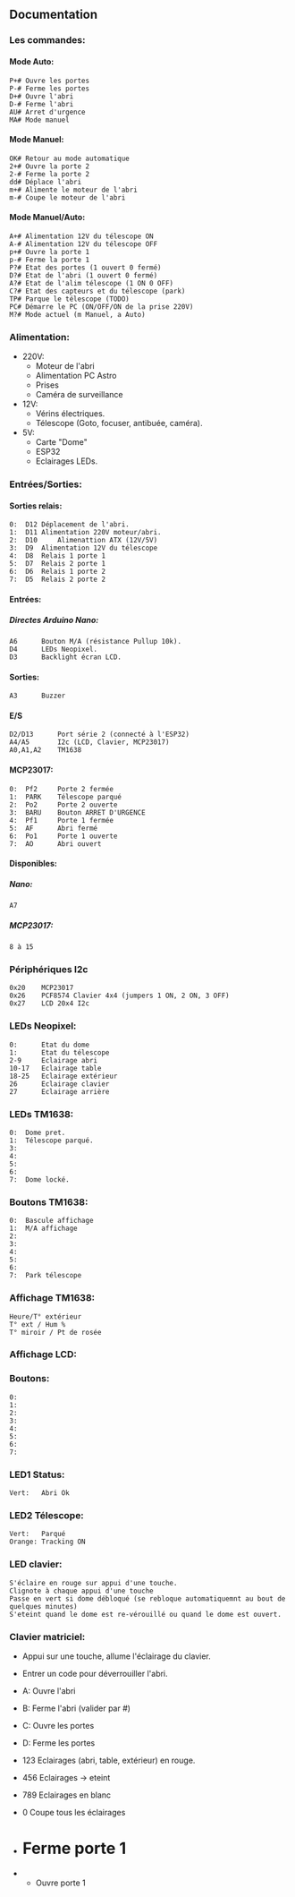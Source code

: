 ## Documentation

### Les commandes:
#### Mode Auto:
	P+#	Ouvre les portes
	P-#	Ferme les portes
	D+#	Ouvre l'abri
	D-#	Ferme l'abri
	AU#	Arret d'urgence
	MA#	Mode manuel
	
#### Mode Manuel:
	OK#	Retour au mode automatique
	2+#	Ouvre la porte 2
	2-#	Ferme la porte 2
	dd#	Déplace l'abri
	m+#	Alimente le moteur de l'abri
	m-# Coupe le moteur de l'abri
	
#### Mode Manuel/Auto:
	A+#	Alimentation 12V du télescope ON
	A-#	Alimentation 12V du télescope OFF
	p+#	Ouvre la porte 1
	p-#	Ferme la porte 1
	P?#	Etat des portes (1 ouvert 0 fermé)
	D?#	Etat de l'abri (1 ouvert 0 fermé)
	A?#	Etat de l'alim télescope (1 ON 0 OFF)
	C?#	Etat des capteurs et du télescope (park)
	TP#	Parque le télescope (TODO)
	PC#	Démarre le PC (ON/OFF/ON de la prise 220V)
	M?# Mode actuel (m Manuel, a Auto)

### Alimentation:
- 220V:
	- Moteur de l'abri
	- Alimentation PC Astro
	- Prises
	- Caméra de surveillance
- 12V:
	- Vérins électriques.
	- Télescope (Goto, focuser, antibuée, caméra).
- 5V:
	- Carte "Dome"
	- ESP32
	- Eclairages LEDs.
	
### Entrées/Sorties:
#### Sorties relais:
	0:	D12	Déplacement de l'abri.
	1:	D11	Alimentation 220V moteur/abri.
	2:	D10 	Alimenattion ATX (12V/5V)
	3:	D9	Alimentation 12V du télescope
	4:	D8	Relais 1 porte 1
	5:	D7	Relais 2 porte 1
	6:	D6	Relais 1 porte 2
	7:	D5	Relais 2 porte 2
#### Entrées:
##### Directes Arduino Nano:
	A6		Bouton M/A (résistance Pullup 10k).
	D4		LEDs Neopixel.
	D3		Backlight écran LCD.
 #### Sorties:
	A3		Buzzer
#### E/S
	D2/D13		Port série 2 (connecté à l'ESP32)
	A4/A5		I2c (LCD, Clavier, MCP23017)
	A0,A1,A2	TM1638
#### MCP23017:
	0:	Pf2		Porte 2 fermée
	1:	PARK	Télescope parqué
	2:	Po2		Porte 2 ouverte
	3:	BARU	Bouton ARRET D'URGENCE
	4:	Pf1		Porte 1 fermée
	5:	AF		Abri fermé
	6:	Po1		Porte 1 ouverte
	7:	AO		Abri ouvert
	
#### Disponibles:
##### Nano:
	A7
##### MCP23017:
	8 à 15

### Périphériques I2c
	0x20	MCP23017
	0x26	PCF8574 Clavier 4x4 (jumpers 1 ON, 2 ON, 3 OFF)
	0x27	LCD 20x4 I2c

### LEDs Neopixel:
	0:		Etat du dome 
	1:		Etat du télescope
	2-9		Eclairage abri
	10-17	Eclairage table
	18-25	Eclairage extérieur
	26		Eclairage clavier
	27 		Eclairage arrière
	
### LEDs TM1638:
	0:	Dome pret.
	1:	Télescope parqué.
	3:
	4:
	5:
	6:
	7:	Dome locké.
	
### Boutons TM1638:
	0:	Bascule affichage
	1:	M/A affichage
	2:
	3:
	4:
	5:
	6:
	7:	Park télescope

### Affichage TM1638:
	Heure/T° extérieur	
	T° ext / Hum %
	T° miroir / Pt de rosée
	
### Affichage LCD:

### Boutons:
	0:
	1:
	2:
	3:
	4:
	5:
	6:
	7:
	
### LED1 Status:
	Vert:	Abri Ok
	
### LED2 Télescope:
	Vert:	Parqué
	Orange:	Tracking ON
	
### LED clavier:
	S'éclaire en rouge sur appui d'une touche.
	Clignote à chaque appui d'une touche
	Passe en vert si dome débloqué (se rebloque automatiquemnt au bout de quelques minutes)
	S'eteint quand le dome est re-vérouillé ou quand le dome est ouvert.
	
### Clavier matriciel:
- Appui sur une touche, allume l'éclairage du clavier.
- Entrer un code pour déverrouiller l'abri.

- A:	Ouvre l'abri
- B:	Ferme l'abri (valider par #)
- C:	Ouvre les portes
- D: 	Ferme les portes
- 123	Eclairages (abri, table, extérieur) en rouge.
- 456	Eclairages -> eteint
- 789	Eclairages en blanc
- 0	Coupe tous les éclairages
- #	Ferme porte 1
- *	Ouvre porte 1
	
